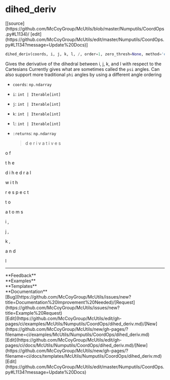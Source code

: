 # <a id="McUtils.Numputils.CoordOps.dihed_deriv">dihed_deriv</a>
<div class="docs-source-link" markdown="1">
[[source](https://github.com/McCoyGroup/McUtils/blob/master/Numputils/CoordOps.py#L1134)/
[edit](https://github.com/McCoyGroup/McUtils/edit/master/Numputils/CoordOps.py#L1134?message=Update%20Docs)]
</div>

```python
dihed_deriv(coords, i, j, k, l, /, order=1, zero_thresh=None, method='expansion', fixed_atoms=None, expanded_vectors=None): 
```
Gives the derivative of the dihedral between i, j, k, and l with respect to the Cartesians
Currently gives what are sometimes called the `psi` angles.
Can also support more traditional `phi` angles by using a different angle ordering
  - `coords`: `np.ndarray`
    > 
  - `i`: `int | Iterable[int]`
    > 
  - `j`: `int | Iterable[int]`
    > 
  - `k`: `int | Iterable[int]`
    > 
  - `l`: `int | Iterable[int]`
    > 
  - `:returns`: `np.ndarray`
    > d
e
r
i
v
a
t
i
v
e
s
 
o
f
 
t
h
e
 
d
i
h
e
d
r
a
l
 
w
i
t
h
 
r
e
s
p
e
c
t
 
t
o
 
a
t
o
m
s
 
i
,
 
j
,
 
k
,
 
a
n
d
 
l











---


<div markdown="1" class="text-secondary">
<div class="container">
  <div class="row">
   <div class="col" markdown="1">
**Feedback**   
</div>
   <div class="col" markdown="1">
**Examples**   
</div>
   <div class="col" markdown="1">
**Templates**   
</div>
   <div class="col" markdown="1">
**Documentation**   
</div>
   <div class="col" markdown="1">
   
</div>
   <div class="col" markdown="1">
   
</div>
   <div class="col" markdown="1">
   
</div>
</div>
  <div class="row">
   <div class="col" markdown="1">
[Bug](https://github.com/McCoyGroup/McUtils/issues/new?title=Documentation%20Improvement%20Needed)/[Request](https://github.com/McCoyGroup/McUtils/issues/new?title=Example%20Request)   
</div>
   <div class="col" markdown="1">
[Edit](https://github.com/McCoyGroup/McUtils/edit/gh-pages/ci/examples/McUtils/Numputils/CoordOps/dihed_deriv.md)/[New](https://github.com/McCoyGroup/McUtils/new/gh-pages/?filename=ci/examples/McUtils/Numputils/CoordOps/dihed_deriv.md)   
</div>
   <div class="col" markdown="1">
[Edit](https://github.com/McCoyGroup/McUtils/edit/gh-pages/ci/docs/McUtils/Numputils/CoordOps/dihed_deriv.md)/[New](https://github.com/McCoyGroup/McUtils/new/gh-pages/?filename=ci/docs/templates/McUtils/Numputils/CoordOps/dihed_deriv.md)   
</div>
   <div class="col" markdown="1">
[Edit](https://github.com/McCoyGroup/McUtils/edit/master/Numputils/CoordOps.py#L1134?message=Update%20Docs)   
</div>
   <div class="col" markdown="1">
   
</div>
   <div class="col" markdown="1">
   
</div>
   <div class="col" markdown="1">
   
</div>
</div>
</div>
</div>